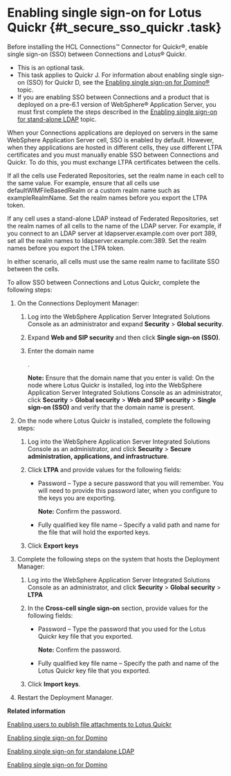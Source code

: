 # Enabling single sign-on for Lotus Quickr {#t_secure_sso_quickr .task}

Before installing the HCL Connections™ Connector for Quickr®, enable single sign-on \(SSO\) between Connections and Lotus® Quickr.

-   This is an optional task.
-   This task applies to Quickr J. For information about enabling single sign-on \(SSO\) for Quickr D, see the [Enabling single sign-on for Domino®](t_secure_domino.md) topic.
-   If you are enabling SSO between Connections and a product that is deployed on a pre-6.1 version of WebSphere® Application Server, you must first complete the steps described in the [Enabling single sign-on for stand-alone LDAP](t_setup_standalone_ldap.md) topic.

When your Connections applications are deployed on servers in the same WebSphere Application Server cell, SSO is enabled by default. However, when they applications are hosted in different cells, they use different LTPA certificates and you must manually enable SSO between Connections and Quickr. To do this, you must exchange LTPA certificates between the cells.

If all the cells use Federated Repositories, set the realm name in each cell to the same value. For example, ensure that all cells use defaultWIMFileBasedRealm or a custom realm name such as exampleRealmName. Set the realm names before you export the LTPA token.

If any cell uses a stand-alone LDAP instead of Federated Repositories, set the realm names of all cells to the name of the LDAP server. For example, if you connect to an LDAP server at ldapserver.example.com over port 389, set all the realm names to ldapserver.example.com:389. Set the realm names before you export the LTPA token.

In either scenario, all cells must use the same realm name to facilitate SSO between the cells.

To allow SSO between Connections and Lotus Quickr, complete the following steps:

1.  On the Connections Deployment Manager:

    1.  Log into the WebSphere Application Server Integrated Solutions Console as an administrator and expand **Security** \> **Global security**.

    2.  Expand **Web and SIP security** and then click **Single sign-on \(SSO\)**.

    3.  Enter the domain name

        .

        **Note:** Ensure that the domain name that you enter is valid: On the node where Lotus Quickr is installed, log into the WebSphere Application Server Integrated Solutions Console as an administrator, click **Security** \> **Global security** \> **Web and SIP security** \> **Single sign-on \(SSO\)** and verify that the domain name is present.

2.  On the node where Lotus Quickr is installed, complete the following steps:

    1.  Log into the WebSphere Application Server Integrated Solutions Console as an administrator, and click **Security** \> **Secure administration, applications, and infrastructure**.

    2.  Click **LTPA** and provide values for the following fields:

        -   Password – Type a secure password that you will remember. You will need to provide this password later, when you configure to the keys you are exporting.

            **Note:** Confirm the password.

        -   Fully qualified key file name – Specify a valid path and name for the file that will hold the exported keys.
    3.  Click **Export keys**

3.  Complete the following steps on the system that hosts the Deployment Manager:

    1.  Log into the WebSphere Application Server Integrated Solutions Console as an administrator, and click **Security** \> **Global security** \> **LTPA**

    2.  In the **Cross-cell single sign-on** section, provide values for the following fields:

        -   Password – Type the password that you used for the Lotus Quickr key file that you exported.

            **Note:** Confirm the password.

        -   Fully qualified key file name – Specify the path and name of the Lotus Quickr key file that you exported.
    3.  Click **Import keys**.

4.  Restart the Deployment Manager.


**Related information**  


[Enabling users to publish file attachments to Lotus Quickr](../admin/t_admin_act_publish_to_quickr.md)

[Enabling single sign-on for Domino](../secure/t_secure_domino.md)

[Enabling single sign-on for standalone LDAP](../secure/t_setup_standalone_ldap.md)

[Enabling single sign-on for Domino](../secure/t_secure_domino.md)

